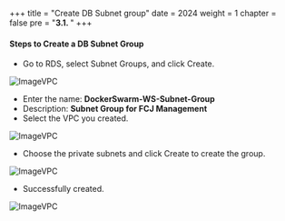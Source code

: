 +++
title = "Create DB Subnet group"
date = 2024
weight = 1
chapter = false
pre = "<b>3.1. </b>"
+++



#### Steps to Create a DB Subnet Group

- Go to RDS, select Subnet Groups, and click Create.

![ImageVPC](/images/3-RDS/1-Subnet/RDS-SG-img1.png?width=50pc)

- Enter the name: **DockerSwarm-WS-Subnet-Group**
- Description: **Subnet Group for FCJ Management**
- Select the VPC you created.

![ImageVPC](/images/3-RDS/1-Subnet/RDS-SG-img2.png?width=40pc)

- Choose the private subnets and click Create to create the group.

![ImageVPC](/images/3-RDS/1-Subnet/RDS-SG-img3.png?width=40pc)

- Successfully created.

![ImageVPC](/images/3-RDS/1-Subnet/RDS-SG-img4.png?width=50pc)

